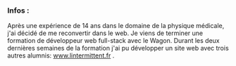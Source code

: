 ### Infos :

Après une expérience de 14 ans dans le domaine de la physique médicale, j'ai décidé de me reconvertir dans le web.
Je viens de terminer une formation de développeur web full-stack avec le Wagon.
Durant les deux dernières semaines de la formation j'ai pu développer un site web avec trois autres alumnis: www.lintermittent.fr .
